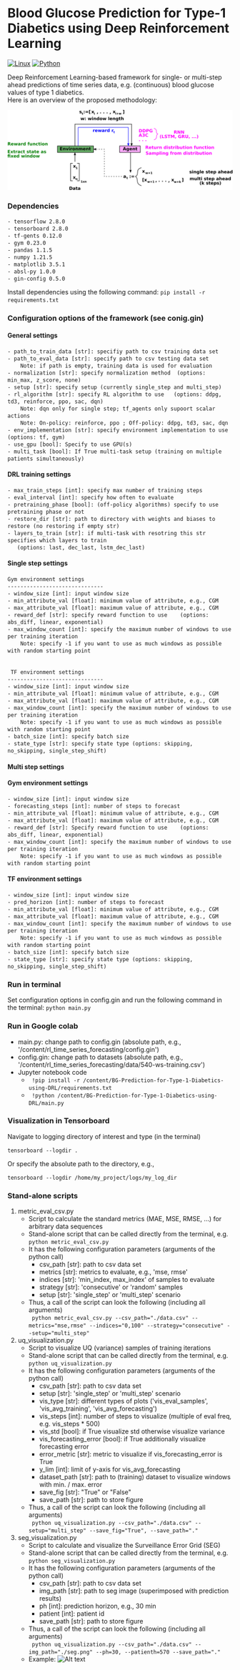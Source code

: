 # Blood Glucose Prediction for Type-1 Diabetics using Deep Reinforcement Learning

[![Linux](https://svgshare.com/i/Zhy.svg)](https://ubuntu.com/download)
[![Python](https://img.shields.io/badge/python-3.8-blue.svg)](https://www.python.org/downloads/release/python-380/)


Deep Reinforcement Learning-based framework for single- or multi-step ahead predictions of time series data, 
e.g. (continuous) blood glucose values of type 1 diabetics. <br/>
Here is an overview of the proposed methodology:

![Alt text](./images/overview.png?raw=true "Methodology")

### Dependencies
    - tensorflow 2.8.0
    - tensorboard 2.8.0
    - tf-gents 0.12.0
    - gym 0.23.0
    - pandas 1.1.5
    - numpy 1.21.5
    - matplotlib 3.5.1
    - absl-py 1.0.0
    - gin-config 0.5.0
Install dependencies using the following command:
```pip install -r requirements.txt```

### Configuration options of the framework (see conig.gin) <br/>
#### General settings
    - path_to_train_data [str]: specifiy path to csv training data set
    - path_to_eval_data [str]: specify path to csv testing data set 
        Note: if path is empty, training data is used for evaluation
    - normalization [str]: specify normalization method  (options: min_max, z_score, none)
    - setup [str]: specify setup (currently single_step and multi_step)
    - rl_algorithm [str]: specify RL algorithm to use   (options: ddpg, td3, reinforce, ppo, sac, dqn)
        Note: dqn only for single step; tf_agents only supoort scalar actions 
        Note: On-policy: reinforce, ppo ; Off-policy: ddpg, td3, sac, dqn
    - env_implementation [str]: specify environment implementation to use   (options: tf, gym)
    - use_gpu [bool]: Specify to use GPU(s) 
    - multi_task [bool]: If True multi-task setup (training on multiple patients simultaneously)
#### DRL training settings
    - max_train_steps [int]: specify max number of training steps
    - eval_interval [int]: specify how often to evaluate
    - pretraining_phase [bool]: (off-policy algorithms) specify to use pretraining phase or not
    - restore_dir [str]: path to directory with weights and biases to restore (no restoring if empty str) 
    - layers_to_train [str]: if multi-task with resotring this str specifies which layers to train
       (options: last, dec_last, lstm_dec_last)
#### Single step settings
    Gym environment settings 
    ------------------------------
    - window_size [int]: input window size
    - min_attribute_val [float]: minimum value of attribute, e.g., CGM
    - max_attribute_val [float]: maximum value of attribute, e.g., CGM
    - reward_def [str]: specify reward function to use    (options: abs_diff, linear, exponential)
    - max_window_count [int]: specify the maximum number of windows to use per training iteration
        Note: specify -1 if you want to use as much windows as possible with random starting point


     TF environment settings
    ------------------------------
    - window_size [int]: input window size
    - min_attribute_val [float]: minimum value of attribute, e.g., CGM
    - max_attribute_val [float]: maximum value of attribute, e.g., CGM
    - max_window_count [int]: specify the maximum number of windows to use per training iteration
        Note: specify -1 if you want to use as much windows as possible with random starting point
    - batch_size [int]: specify batch size
    - state_type [str]: specify state type (options: skipping, no_skipping, single_step_shift)
#### Multi step settings
#### Gym environment settings
    - window_size [int]: input window size
    - forecasting_steps [int]: number of steps to forecast
    - min_attribute_val [float]: minimum value of attribute, e.g., CGM
    - max_attribute_val [float]: maximum value of attribute, e.g., CGM
    - reward_def [str]: Specify reward function to use    (options: abs_diff, linear, exponential)
    - max_window_count [int]: specify the maximum number of windows to use per training iteration
        Note: specify -1 if you want to use as much windows as possible with random starting point
#### TF environment settings
    - window_size [int]: input window size
    - pred_horizon [int]: number of steps to forecast
    - min_attribute_val [float]: minimum value of attribute, e.g., CGM
    - max_attribute_val [float]: maximum value of attribute, e.g., CGM    
    - max_window_count [int]: specify the maximum number of windows to use per training iteration
        Note: specify -1 if you want to use as much windows as possible with random starting point
    - batch_size [int]: specify batch size
    - state_type [str]: specify state type (options: skipping, no_skipping, single_step_shift)

### Run in terminal
Set configuration options in config.gin and run the following command in the terminal:
```python main.py```
### Run in Google colab
- main.py: change path to config.gin (absolute path, e.g., '/content/rl_time_series_forecasting/config.gin')
- config.gin: change path to datasets (absolute path, e.g., '/content/rl_time_series_forecasting/data/540-ws-training.csv')
- Jupyter notebook code
  - ``` !pip install -r /content/BG-Prediction-for-Type-1-Diabetics-using-DRL/requirements.txt```
  - ``` !python /content/BG-Prediction-for-Type-1-Diabetics-using-DRL/main.py```

### Visualization in Tensorboard
Navigate to logging directory of interest and type  (in the terminal)
```
tensorboard --logdir .
```
Or specify the absolute path to the directory, e.g., 
```
tensorboard --logdir /home/my_project/logs/my_log_dir
```

### Stand-alone scripts
1) metric_eval_csv.py
   - Script to calculate the standard metrics (MAE, MSE, RMSE, ...) for arbitrary data sequences 
   - Stand-alone script that can be called directly from the terminal, e.g. ```python metric_eval_csv.py```
   - It has the following configuration parameters (arguments of the python call)
     - csv_path [str]: path to csv data set
     - metrics [str]: metrics to evaluate, e.g., 'mse, rmse'
     - indices [str]: 'min_index, max_index' of samples to evaluate
     - strategy [str]: 'consecutive' or 'random' samples
     - setup [str]: 'single_step' or 'multi_step' scenario
   - Thus, a call of the script can look the following (including all arguments) <br/>
   ``` python metric_eval_csv.py --csv_path="./data.csv" --metrics="mse,rmse" --indices="0,100" --strategy="consecutive" --setup="multi_step"```
2) uq_visualization.py
   - Script to visualize UQ (variance) samples of training iterations
   - Stand-alone script that can be called directly from the terminal, e.g. ```python uq_visualization.py```
   - It has the following configuration parameters (arguments of the python call)
     - csv_path [str]: path to csv data set
     - setup [str]: 'single_step' or 'multi_step' scenario
     - vis_type [str]: different types of plots ('vis_eval_samples', 'vis_avg_training', 'vis_avg_forecasting')
     - vis_steps [int]: number of steps to visualize (multiple of eval freq, e.g. vis_steps * 500)
     - vis_std [bool]: if True visualize std otherwise visualize variance
     - vis_forecasting_error [bool]: if True additionally visualize forecasting error
     - error_metric [str]: metric to visualize if vis_forecasting_error is True
     - y_lim [int]: limit of y-axis for vis_avg_forecasting
     - dataset_path [str]: path to (training) dataset to visualize windows with min. / max. error
     - save_fig [str]: "True" or "False"
     - save_path [str]: path to store figure
   - Thus, a call of the script can look the following (including all arguments) <br/>
   ``` python uq_visualization.py --csv_path="./data.csv" --setup="multi_step" --save_fig="True", --save_path="."```
3) seg_visualization.py
   - Script to calculate and visualize the Surveillance Error Grid (SEG)
   - Stand-alone script that can be called directly from the terminal, e.g. ```python seg_visualization.py```
   - It has the following configuration parameters (arguments of the python call)
     - csv_path [str]: path to csv data set
     - img_path [str]: path to seg image (superimposed with prediction results)
     - ph [int]: prediction horizon, e.g., 30 min
     - patient [int]: patient id
     - save_path [str]: path to store figure
   - Thus, a call of the script can look the following (including all arguments) <br/>
   ``` python uq_visualization.py --csv_path="./data.csv" --img_path="./seg.png" --ph=30, --patienth=570 --save_path="."```
   - Example:
   ![Alt text](./images/seg_30min_570.png?raw=true "SEG 30 min subject 570")



